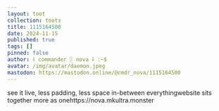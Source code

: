 ```yaml
---
layout: toot
collection: toots
title: 1115164500
date: 2024-11-15
published: true
tags: []
pinned: false
author: ⸸ commander ░ nova ⸸ :~$
avatar: /img/avatar/daemon.jpeg
mastodon: https://mastodon.online/@cmdr_nova/1115164500
---
```


see it live, less padding, less space in-between everythingwebsite sits together more as onehttps://nova.mkultra.monster
